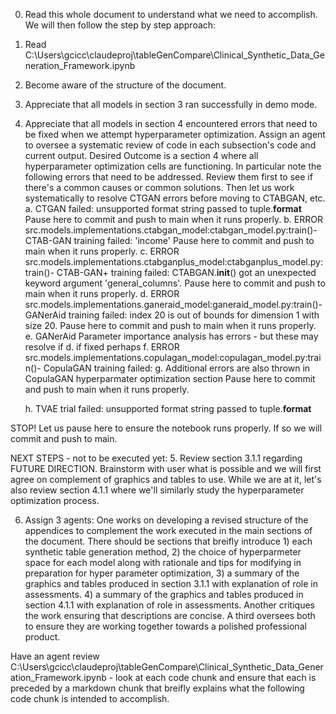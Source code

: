 0. Read this whole document to understand what we need to accomplish. We will then follow the step by step approach:

1. Read C:\Users\gcicc\claudeproj\tableGenCompare\Clinical_Synthetic_Data_Generation_Framework.ipynb
2. Become aware of the structure of the document.
3. Appreciate that all models in section 3 ran successfully in demo mode.
4. Appreciate that all models in section 4 encountered errors that need to be fixed when we attempt hyperparameter optimization. Assign an agent to oversee a systematic review of code in each subsection's code and current output.  Desired Outcome is a section 4 where all hyperparameter optimization cells are functioning.  In particular note the following errors that need to be addressed. Review them first to see if there's a common causes or common solutions. Then let us work systematically to resolve CTGAN errors before moving to CTABGAN, etc.
    a. CTGAN failed: unsupported format string passed to tuple.__format__
        Pause here to commit and push to main when it runs properly.
    b. ERROR	src.models.implementations.ctabgan_model:ctabgan_model.py:train()- CTAB-GAN training failed: 'income'
     Pause here to commit and push to main when it runs properly.
    c. ERROR	src.models.implementations.ctabganplus_model:ctabganplus_model.py:train()- CTAB-GAN+ training failed: CTABGAN.__init__() got an unexpected keyword argument 'general_columns'.         Pause here to commit and push to main when it runs properly.
    d. ERROR	src.models.implementations.ganeraid_model:ganeraid_model.py:train()- GANerAid training failed: index 20 is out of bounds for dimension 1 with size 20. Pause here to commit and push to main when it runs properly.
    e. GANerAid Parameter importance analysis has errors - but these may resolve if d. if fixed perhaps
    f. ERROR	src.models.implementations.copulagan_model:copulagan_model.py:train()- CopulaGAN training failed: 
    g. Additional errors are also thrown in CopulaGAN hyperparmater optimization section
            Pause here to commit and push to main when it runs properly.

    h. TVAE trial failed: unsupported format string passed to tuple.__format__

STOP! Let us pause here to ensure the notebook runs properly.  If so we will commit and push to main.


NEXT STEPS - not to be executed yet:
5.  Review section 3.1.1 regarding FUTURE DIRECTION. Brainstorm with user what is possible and we will first agree on complement of graphics and tables to use. While we are at it, let's also review section 4.1.1 where we'll similarly study the hyperparameter optimization process.

6.  Assign 3 agents: One works on developing a revised structure of the appendices to complement the work executed in the main sections of the document.  There should be sections that breifly introduce 1) each synthetic table generation method, 2) the choice of hyperparmeter space for each model along with rationale and tips for modifying in preparation for hyper parameter optimization, 3) a summary of the graphics and tables produced in section 3.1.1 with explanation of role in assessments.  4) a summary of the graphics and tables produced in section 4.1.1 with explanation of role in assessments.  Another critiques the work ensuring that descriptions are concise. A third oversees both to ensure they are working together towards a polished professional product.  

Have an agent review C:\Users\gcicc\claudeproj\tableGenCompare\Clinical_Synthetic_Data_Generation_Framework.ipynb - look at each code chunk and ensure that each is preceded by a markdown chunk that breifly explains what the following code chunk is intended to accomplish.  